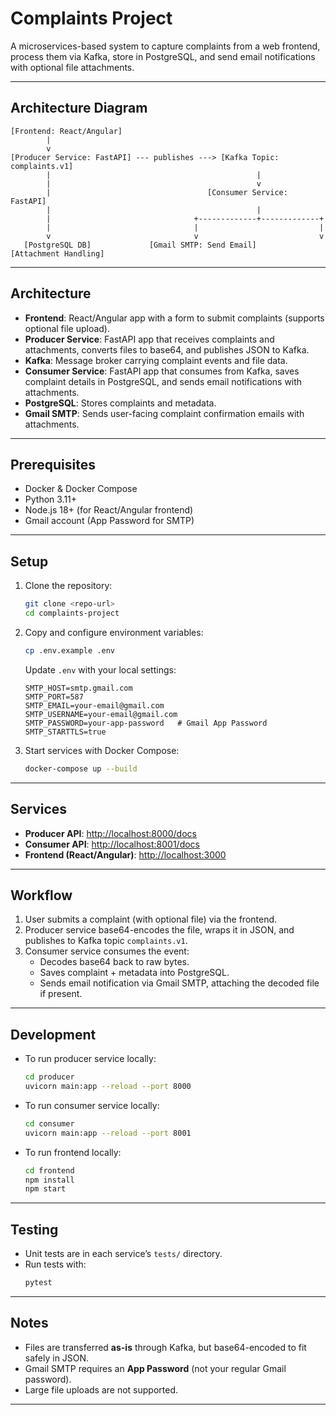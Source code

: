# Complaints Project

A microservices-based system to capture complaints from a web frontend, process them via Kafka, store in PostgreSQL, and send email notifications with optional file attachments.

---

## Architecture Diagram

```
[Frontend: React/Angular]
        |
        v
[Producer Service: FastAPI] --- publishes ---> [Kafka Topic: complaints.v1]
        |                                              |
        |                                              v
        |                                   [Consumer Service: FastAPI]
        |                                              |
        |                                +-------------+-------------+
        |                                |                           |
        v                                v                           v
   [PostgreSQL DB]             [Gmail SMTP: Send Email]       [Attachment Handling]

```

---

## Architecture

- **Frontend**: React/Angular app with a form to submit complaints (supports optional file upload).  
- **Producer Service**: FastAPI app that receives complaints and attachments, converts files to base64, and publishes JSON to Kafka.  
- **Kafka**: Message broker carrying complaint events and file data.  
- **Consumer Service**: FastAPI app that consumes from Kafka, saves complaint details in PostgreSQL, and sends email notifications with attachments.  
- **PostgreSQL**: Stores complaints and metadata.  
- **Gmail SMTP**: Sends user-facing complaint confirmation emails with attachments.  

---

## Prerequisites

- Docker & Docker Compose  
- Python 3.11+  
- Node.js 18+ (for React/Angular frontend)  
- Gmail account (App Password for SMTP)  

---

## Setup

1. Clone the repository:
   ```bash
   git clone <repo-url>
   cd complaints-project
   ```

2. Copy and configure environment variables:
   ```bash
   cp .env.example .env
   ```

   Update `.env` with your local settings:

   ```env
   SMTP_HOST=smtp.gmail.com
   SMTP_PORT=587
   SMTP_EMAIL=your-email@gmail.com
   SMTP_USERNAME=your-email@gmail.com
   SMTP_PASSWORD=your-app-password   # Gmail App Password
   SMTP_STARTTLS=true
   ```

3. Start services with Docker Compose:
   ```bash
   docker-compose up --build
   ```

---

## Services

- **Producer API**: [http://localhost:8000/docs](http://localhost:8000/docs)  
- **Consumer API**: [http://localhost:8001/docs](http://localhost:8001/docs)  
- **Frontend (React/Angular)**: [http://localhost:3000](http://localhost:3000)  

---

## Workflow

1. User submits a complaint (with optional file) via the frontend.  
2. Producer service base64-encodes the file, wraps it in JSON, and publishes to Kafka topic `complaints.v1`.  
3. Consumer service consumes the event:  
   - Decodes base64 back to raw bytes.  
   - Saves complaint + metadata into PostgreSQL.  
   - Sends email notification via Gmail SMTP, attaching the decoded file if present.  

---

## Development

- To run producer service locally:
  ```bash
  cd producer
  uvicorn main:app --reload --port 8000
  ```

- To run consumer service locally:
  ```bash
  cd consumer
  uvicorn main:app --reload --port 8001
  ```

- To run frontend locally:
  ```bash
  cd frontend
  npm install
  npm start
  ```

---

## Testing

- Unit tests are in each service’s `tests/` directory.  
- Run tests with:
  ```bash
  pytest
  ```

---

## Notes

- Files are transferred **as-is** through Kafka, but base64-encoded to fit safely in JSON.  
- Gmail SMTP requires an **App Password** (not your regular Gmail password).  
- Large file uploads are not supported.  

---
